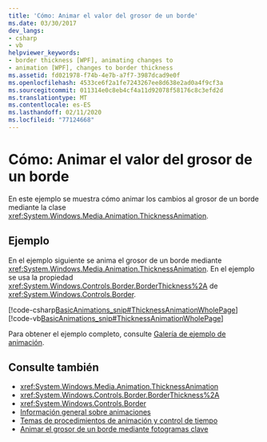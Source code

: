 ```yaml
---
title: 'Cómo: Animar el valor del grosor de un borde'
ms.date: 03/30/2017
dev_langs:
- csharp
- vb
helpviewer_keywords:
- border thickness [WPF], animating changes to
- animation [WPF], changes to border thickness
ms.assetid: fd021978-f74b-4e7b-a7f7-3987dcad9e0f
ms.openlocfilehash: 4533ce6f2a1fe7243267ee8d638e2ad0a4f9cf3a
ms.sourcegitcommit: 011314e0c8eb4cf4a11d92078f58176c8c3efd2d
ms.translationtype: MT
ms.contentlocale: es-ES
ms.lasthandoff: 02/11/2020
ms.locfileid: "77124668"
---
```

# <a name="how-to-animate-a-borderthickness-value"></a>Cómo: Animar el valor del grosor de un borde
En este ejemplo se muestra cómo animar los cambios al grosor de un borde mediante la clase <xref:System.Windows.Media.Animation.ThicknessAnimation>.  
  
## <a name="example"></a>Ejemplo  
 En el ejemplo siguiente se anima el grosor de un borde mediante <xref:System.Windows.Media.Animation.ThicknessAnimation>. En el ejemplo se usa la propiedad <xref:System.Windows.Controls.Border.BorderThickness%2A> de <xref:System.Windows.Controls.Border>.  
  
 [!code-csharp[BasicAnimations_snip#ThicknessAnimationWholePage](~/samples/snippets/csharp/VS_Snippets_Wpf/BasicAnimations_snip/CSharp/ThicknessAnimationExample.cs#thicknessanimationwholepage)]
 [!code-vb[BasicAnimations_snip#ThicknessAnimationWholePage](~/samples/snippets/visualbasic/VS_Snippets_Wpf/BasicAnimations_snip/VisualBasic/ThicknessAnimationExample.vb#thicknessanimationwholepage)]  
  
 Para obtener el ejemplo completo, consulte [Galería de ejemplo de animación](https://github.com/Microsoft/WPF-Samples/tree/master/Animation/AnimationExamples).  
  
## <a name="see-also"></a>Consulte también

- <xref:System.Windows.Media.Animation.ThicknessAnimation>
- <xref:System.Windows.Controls.Border.BorderThickness%2A>
- <xref:System.Windows.Controls.Border>
- [Información general sobre animaciones](../graphics-multimedia/animation-overview.md)
- [Temas de procedimientos de animación y control de tiempo](../graphics-multimedia/animation-and-timing-how-to-topics.md)
- [Animar el grosor de un borde mediante fotogramas clave](../graphics-multimedia/how-to-animate-the-thickness-of-a-border-by-using-key-frames.md)
